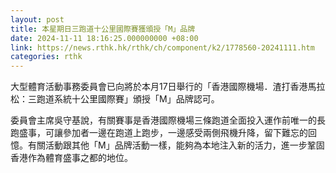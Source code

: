 ```yaml
---
layout: post
title: 本星期日三跑道十公里國際賽獲頒授「M」品牌
date: 2024-11-11 18:16:25.000000000 +08:00
link: https://news.rthk.hk/rthk/ch/component/k2/1778560-20241111.htm
categories: rthk
---
```


大型體育活動事務委員會已向將於本月17日舉行的「香港國際機場．渣打香港馬拉松：三跑道系統十公里國際賽」頒授「M」品牌認可。

委員會主席吳守基說，有關賽事是香港國際機場三條跑道全面投入運作前唯一的長跑盛事，可讓參加者一邊在跑道上跑步，一邊感受兩側飛機升降，留下難忘的回憶。有關活動跟其他「M」品牌活動一樣，能夠為本地注入新的活力，進一步鞏固香港作為體育盛事之都的地位。
